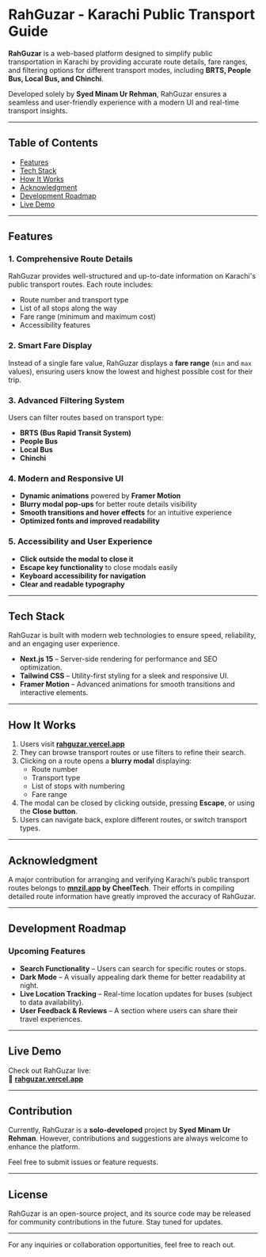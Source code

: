 # RahGuzar - Karachi Public Transport Guide  

**RahGuzar** is a web-based platform designed to simplify public transportation in Karachi by providing accurate route details, fare ranges, and filtering options for different transport modes, including **BRTS, People Bus, Local Bus, and Chinchi**.  

Developed solely by **Syed Minam Ur Rehman**, RahGuzar ensures a seamless and user-friendly experience with a modern UI and real-time transport insights.  

---

## Table of Contents  
- [Features](#features)  
- [Tech Stack](#tech-stack)  
- [How It Works](#how-it-works)  
- [Acknowledgment](#acknowledgment)  
- [Development Roadmap](#development-roadmap)  
- [Live Demo](#live-demo)  

---

## Features  

### 1. Comprehensive Route Details  
RahGuzar provides well-structured and up-to-date information on Karachi's public transport routes. Each route includes:  
- Route number and transport type  
- List of all stops along the way  
- Fare range (minimum and maximum cost)  
- Accessibility features  

### 2. Smart Fare Display  
Instead of a single fare value, RahGuzar displays a **fare range** (`min` and `max` values), ensuring users know the lowest and highest possible cost for their trip.  

### 3. Advanced Filtering System  
Users can filter routes based on transport type:  
- **BRTS (Bus Rapid Transit System)**  
- **People Bus**  
- **Local Bus**  
- **Chinchi**  

### 4. Modern and Responsive UI  
- **Dynamic animations** powered by **Framer Motion**  
- **Blurry modal pop-ups** for better route details visibility  
- **Smooth transitions and hover effects** for an intuitive experience  
- **Optimized fonts and improved readability**  

### 5. Accessibility and User Experience  
- **Click outside the modal to close it**  
- **Escape key functionality** to close modals easily  
- **Keyboard accessibility for navigation**  
- **Clear and readable typography**  

---

## Tech Stack  

RahGuzar is built with modern web technologies to ensure speed, reliability, and an engaging user experience.  

- **Next.js 15** – Server-side rendering for performance and SEO optimization.  
- **Tailwind CSS** – Utility-first styling for a sleek and responsive UI.  
- **Framer Motion** – Advanced animations for smooth transitions and interactive elements.  

---

## How It Works  

1. Users visit **[rahguzar.vercel.app](https://rahguzar.vercel.app)**  
2. They can browse transport routes or use filters to refine their search.  
3. Clicking on a route opens a **blurry modal** displaying:  
   - Route number  
   - Transport type  
   - List of stops with numbering  
   - Fare range  
4. The modal can be closed by clicking outside, pressing **Escape**, or using the **Close button**.  
5. Users can navigate back, explore different routes, or switch transport types.  

---

## Acknowledgment  

A major contribution for arranging and verifying Karachi’s public transport routes belongs to **[mnzil.app](https://mnzil.app) by CheelTech**. Their efforts in compiling detailed route information have greatly improved the accuracy of RahGuzar.  

---

## Development Roadmap  

### Upcoming Features  
- **Search Functionality** – Users can search for specific routes or stops.  
- **Dark Mode** – A visually appealing dark theme for better readability at night.  
- **Live Location Tracking** – Real-time location updates for buses (subject to data availability).  
- **User Feedback & Reviews** – A section where users can share their travel experiences.  

---

## Live Demo  

Check out RahGuzar live:  
🔗 **[rahguzar.vercel.app](https://rahguzar.vercel.app)**  

---

## Contribution  

Currently, RahGuzar is a **solo-developed** project by **Syed Minam Ur Rehman**. However, contributions and suggestions are always welcome to enhance the platform.  

Feel free to submit issues or feature requests.  

---

## License  

RahGuzar is an open-source project, and its source code may be released for community contributions in the future. Stay tuned for updates.  

---

For any inquiries or collaboration opportunities, feel free to reach out.  
